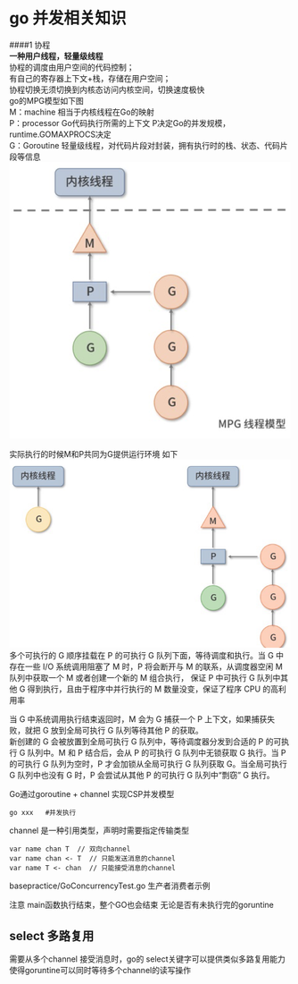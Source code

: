 # go 并发相关知识

####1 协程  
**一种用户线程，轻量级线程**   
协程的调度由用户空间的代码控制；  
有自己的寄存器上下文+栈，存储在用户空间；  
协程切换无须切换到内核态访问内核空间，切换速度极快  
go的MPG模型如下图  
M：machine 相当于内核线程在Go的映射  
P：processor Go代码执行所需的上下文 P决定Go的并发规模，runtime.GOMAXPROCS决定  
G：Goroutine 轻量级线程，对代码片段对封装，拥有执行时的栈、状态、代码片段等信息
![Image](mdpicture/GO-MPG线程模型.jpg)  

实际执行的时候M和P共同为G提供运行环境 如下
![Image](mdpicture/MPG_PG结合.jpg)  
多个可执行的 G 顺序挂载在 P 的可执行 G 队列下面，等待调度和执行。当 G 中存在一些 I/O 系统调用阻塞了 M 时，P 将会断开与 M 的联系，从调度器空闲 M 队列中获取一个 M 或者创建一个新的 M 组合执行， 保证 P 中可执行 G 队列中其他 G 得到执行，且由于程序中并行执行的 M 数量没变，保证了程序 CPU 的高利用率  

当 G 中系统调用执行结束返回时，M 会为 G 捕获一个 P 上下文，如果捕获失败，就把 G 放到全局可执行 G 队列等待其他 P 的获取。  
新创建的 G 会被放置到全局可执行 G 队列中，等待调度器分发到合适的 P 的可执行 G 队列中。M 和 P 结合后，会从 P 的可执行 G 队列中无锁获取 G 执行。当 P 的可执行 G 队列为空时，P 才会加锁从全局可执行 G 队列获取 G。当全局可执行 G 队列中也没有 G 时，P 会尝试从其他 P 的可执行 G 队列中“剽窃” G 执行。

Go通过goroutine + channel 实现CSP并发模型  
~~~~
go xxx   #并发执行
~~~~  
channel 是一种引用类型，声明时需要指定传输类型
~~~~
var name chan T  // 双向channel
var name chan <- T  // 只能发送消息的channel
var name T <- chan  // 只能接受消息的channel
~~~~

basepractice/GoConcurrencyTest.go 生产者消费者示例

注意 main函数执行结束，整个GO也会结束 无论是否有未执行完的goruntine  


## select 多路复用
需要从多个channel 接受消息时，go的 select关键字可以提供类似多路复用能力  
使得goruntine可以同时等待多个channel的读写操作
